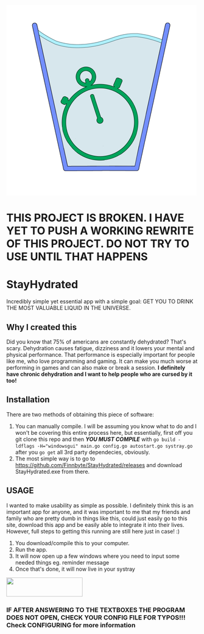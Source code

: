 <img src="https://github.com/Finnbyte/StayHydrated/blob/master/misc/logo.png" width="500" height="500">

# THIS PROJECT IS BROKEN. I HAVE YET TO PUSH A WORKING REWRITE OF THIS PROJECT. DO NOT TRY TO USE UNTIL THAT HAPPENS

# StayHydrated
Incredibly simple yet essential app with a simple goal: GET YOU TO DRINK THE MOST VALUABLE LIQUID IN THE UNIVERSE.

## Why I created this
Did you know that 75% of americans are constantly dehydrated? That's scary. Dehydration causes fatigue, dizziness and it lowers your mental and physical performance. That performance is especially important for people like me, who love programming and gaming. It can make you much worse at performing in games and can also make or break a session. **I definitely have chronic dehydration and I want to help people who are cursed by it too!**

## Installation
There are two methods of obtaining this piece of software:
1. You can manually compile. I will be assuming you know what to do and I won't be covering this entire process here, but essentially, first off you git clone this repo and then ***YOU MUST COMPILE*** with `go build -ldflags -H="windowsgui" main.go config.go autostart.go systray.go` after you `go get` all 3rd party dependecies, obviously.
2. The most simple way is to go to https://github.com/Finnbyte/StayHydrated/releases and download StayHydrated.exe from there.

## USAGE
I wanted to make usability as simple as possible. I definitely think this is an important app for anyone, and it was important to me that my friends and family who are pretty dumb in things like this, could just easily go to this site, download this app and be easily able to integrate it into their lives. However, full steps to getting this running are still here just in case! :)
1. You download/compile this to your computer.
2. Run the app.
3. It will now open up a few windows where you need to input some needed things eg. reminder message
4. Once that's done, it will now live in your systray
<img src="https://user-images.githubusercontent.com/58516858/118126471-137f2a00-b401-11eb-9e10-7affbf71f450.png" width="200" height="50">

### IF AFTER ANSWERING TO THE TEXTBOXES THE PROGRAM DOES NOT OPEN, CHECK YOUR CONFIG FILE FOR TYPOS!!! Check CONFIGURING for more information

